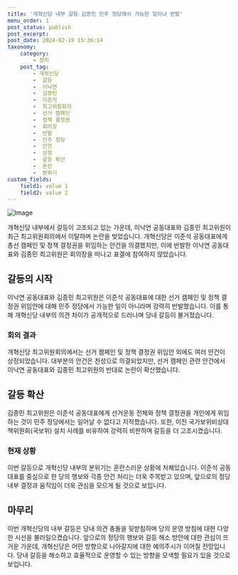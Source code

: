 ```yaml
---
title: '개혁신당 내부 갈등 김종민 민주 정당에서 가능한 일이냐 반발'
menu_order: 1
post_status: publish
post_excerpt: 
post_date: 2024-02-19 15:36:14
taxonomy:
    category:
        - 정치
    post_tag:
        - 개혁신당
        -  갈등
        -  이낙연
        -  김종민
        -  이준석
        -  최고위원회의
        -  선거 캠페인
        -  정책 결정권
        -  회의장
        -  반발
        -  민주 정당
        -  안건
        -  상정
        -  갈등 확산
        -  혼란
        -  분위기
custom_fields:
    field1: value 1
    field2: value 2
---
```


![Image](https://imgnews.pstatic.net/image/008/2024/02/19/0005000316_001_20240219095605212.jpg?type=w647)

개혁신당 내부에서 갈등이 고조되고 있는 가운데, 이낙연 공동대표와 김종민 최고위원이 최근 최고위원회의에서 이탈하며 논란을 빚었습니다. 개혁신당은 이준석 공동대표에게 총선 캠페인 및 정책 결정권을 위임하는 안건을 의결했지만, 이에 반발한 이낙연 공동대표와 김종민 최고위원은 회의장을 떠나고 표결에 참여하지 않았습니다. 
## 갈등의 시작
이낙연 공동대표와 김종민 최고위원은 이준석 공동대표에 대한 선거 캠페인 및 정책 결정권 위임안에 대해 민주 정당에서 가능한 일이 아니라며 강력히 반발했습니다. 이를 통해 개혁신당 내부의 의견 차이가 공개적으로 드러나며 당내 갈등이 불거졌습니다.
### 회의 결과
개혁신당 최고위원회의에서는 선거 캠페인 및 정책 결정권 위임안 외에도 여러 안건이 상정되었습니다. 대부분의 안건은 찬성으로 의결되었지만, 선거 캠페인 관련 안건에서 이낙연 공동대표와 김종민 최고위원의 반대로 논란이 확산했습니다.
## 갈등 확산
김종민 최고위원은 이준석 공동대표에게 선거운동 전체와 정책 결정권을 개인에게 위임하는 것이 민주 정당에서는 일어날 수 없다고 지적했습니다. 또한, 이전 국가보위비상대책위원회(국보위) 설치 사례를 비유하여 강력히 비판하며 갈등을 더 고조시켰습니다.
### 현재 상황
이번 갈등으로 개혁신당 내부의 분위기는 혼란스러운 상황에 처해있습니다. 이준석 공동대표를 중심으로 한 당의 행보와 각종 안건 처리는 더욱 주목받고 있으며, 앞으로의 정당 내부 결정과 움직임이 더욱 관심을 모으게 될 것으로 보입니다.
## 마무리
이번 개혁신당의 내부 갈등은 당내 의견 충돌을 뒷받침하며 당의 운영 방침에 대한 다양한 시선을 불러일으켰습니다. 앞으로의 정당의 행보와 갈등 해소 방안에 대한 관심이 뜨거운 가운데, 개혁신당은 어떤 방향으로 나아갈지에 대한 예의주시가 이어질 전망입니다. 당내 갈등을 해소하고 효율적으로 운영할 수 있는 방향을 모색할 필요가 있을 것으로 보입니다.
